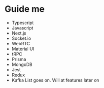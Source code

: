 # Guide me
* Typescript
* Javascript
* Next.js
* Socket.io
* WebRTC
* Material UI
* tRPC
* Prisma
* MongoDB
* Jest
* Redux
* Kafka
List goes on. Will at features later on
